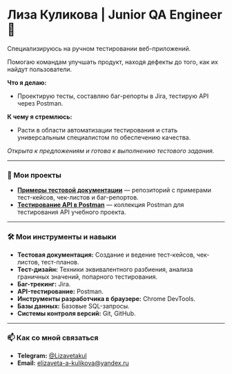 # Лиза Куликова | Junior QA Engineer 👋

Специализируюсь на ручном тестировании веб-приложений. 

Помогаю командам улучшать продукт, находя дефекты до того, как их найдут пользователи.

**Что я делаю:**
* Проектирую тесты, составляю баг-репорты в Jira, тестирую API через Postman.

**К чему я стремлюсь:**
* Расти в области автоматизации тестирования и стать универсальным специалистом по обеспечению качества.

*Открыта к предложениям и готова к выполнению тестового задания.*

---

### 📂 Мои проекты

*   **[Примеры тестовой документации](https://github.com/lizaveta-aleks/qa-test-documentation-portfolio)** — репозиторий с примерами тест-кейсов, чек-листов и баг-репортов.
*   **[Тестирование API в Postman](https://github.com/lizaveta-aleks/postman-api-testing-portfolio)** — коллекция Postman для тестирования API учебного проекта.

---

### 🛠 Мои инструменты и навыки

*   **Тестовая документация:** Создание и ведение тест-кейсов, чек-листов, тест-планов.
*   **Тест-дизайн:** Техники эквивалентного разбиения, анализа граничных значений, попарного тестирования.
*   **Баг-трекинг:** Jira.
*   **API-тестирование:** Postman.
*   **Инструменты разработчика в браузере:** Chrome DevTools.
*   **Базы данных:** Базовые SQL-запросы.
*   **Системы контроля версий:** Git, GitHub.

---

### 📫 Как со мной связаться

*   **Telegram:** [@Lizavetakul](https://t.me/Lizavetakul)
*   **Email:** [elizaveta-a-kulikova@yandex.ru](mailto:elizaveta-a-kulikova@yandex.ru)
